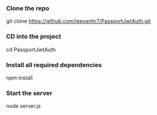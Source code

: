 ### Clone the repo
git clone https://github.com/jeevanhr7/PassportJwtAuth.git

### CD into the project
cd PassportJwtAuth

### Install all required dependencies
npm install

### Start the server
node server.js